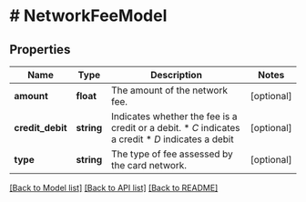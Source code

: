 # # NetworkFeeModel

## Properties

Name | Type | Description | Notes
------------ | ------------- | ------------- | -------------
**amount** | **float** | The amount of the network fee. | [optional]
**credit_debit** | **string** | Indicates whether the fee is a credit or a debit.  * *C* indicates a credit * *D* indicates a debit | [optional]
**type** | **string** | The type of fee assessed by the card network. | [optional]

[[Back to Model list]](../../README.md#models) [[Back to API list]](../../README.md#endpoints) [[Back to README]](../../README.md)
